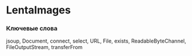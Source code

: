# LentaImages
### Ключевые слова
jsoup, Document, connect, select, URL, File, exists,
ReadableByteChannel, FileOutputStream, transferFrom